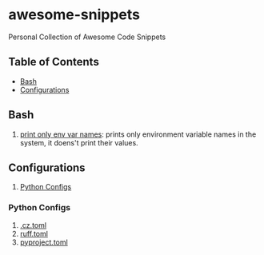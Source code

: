 # awesome-snippets
Personal Collection of Awesome Code Snippets

## Table of Contents

- [Bash](#bash)
- [Configurations](#configurations)

## Bash

1. [print only env var names](Bash/print_only_env_var_names.sh): prints only environment variable names in the system, it doens't print their values.

## Configurations
1. [Python Configs](#python-configs)

### Python Configs
1. [.cz.toml](configurations/python/.cz.toml)
2. [ruff.toml](configurations/python/ruff.toml)
3. [pyproject.toml](configurations/python/pyproject.toml)
